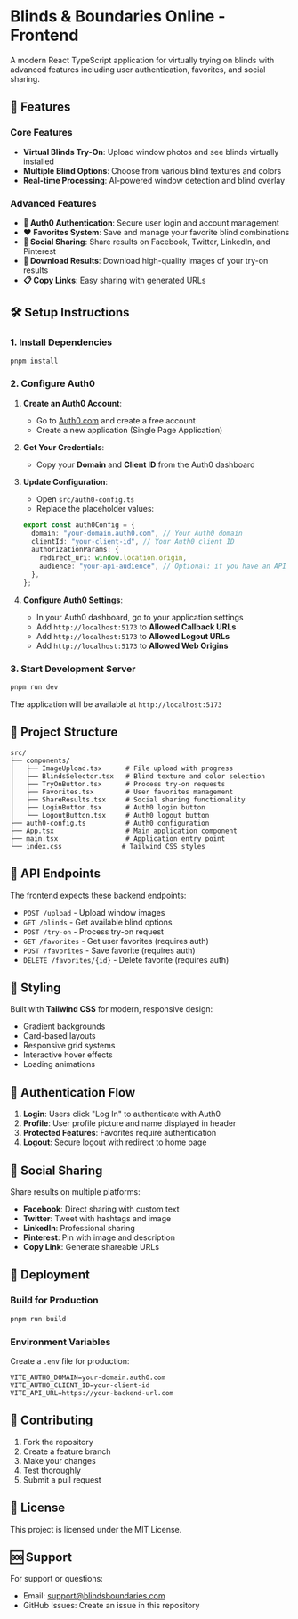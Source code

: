 # Blinds & Boundaries Online - Frontend

A modern React TypeScript application for virtually trying on blinds with advanced features including user authentication, favorites, and social sharing.

## 🚀 Features

### Core Features
- **Virtual Blinds Try-On**: Upload window photos and see blinds virtually installed
- **Multiple Blind Options**: Choose from various blind textures and colors
- **Real-time Processing**: AI-powered window detection and blind overlay

### Advanced Features
- **🔐 Auth0 Authentication**: Secure user login and account management
- **❤️ Favorites System**: Save and manage your favorite blind combinations
- **📱 Social Sharing**: Share results on Facebook, Twitter, LinkedIn, and Pinterest
- **💾 Download Results**: Download high-quality images of your try-on results
- **📋 Copy Links**: Easy sharing with generated URLs

## 🛠️ Setup Instructions

### 1. Install Dependencies
```bash
pnpm install
```

### 2. Configure Auth0

1. **Create an Auth0 Account**:
   - Go to [Auth0.com](https://auth0.com) and create a free account
   - Create a new application (Single Page Application)

2. **Get Your Credentials**:
   - Copy your **Domain** and **Client ID** from the Auth0 dashboard

3. **Update Configuration**:
   - Open `src/auth0-config.ts`
   - Replace the placeholder values:
   ```typescript
   export const auth0Config = {
     domain: "your-domain.auth0.com", // Your Auth0 domain
     clientId: "your-client-id", // Your Auth0 client ID
     authorizationParams: {
       redirect_uri: window.location.origin,
       audience: "your-api-audience", // Optional: if you have an API
     },
   };
   ```

4. **Configure Auth0 Settings**:
   - In your Auth0 dashboard, go to your application settings
   - Add `http://localhost:5173` to **Allowed Callback URLs**
   - Add `http://localhost:5173` to **Allowed Logout URLs**
   - Add `http://localhost:5173` to **Allowed Web Origins**

### 3. Start Development Server
```bash
pnpm run dev
```

The application will be available at `http://localhost:5173`

## 📁 Project Structure

```
src/
├── components/
│   ├── ImageUpload.tsx      # File upload with progress
│   ├── BlindsSelector.tsx   # Blind texture and color selection
│   ├── TryOnButton.tsx      # Process try-on requests
│   ├── Favorites.tsx        # User favorites management
│   ├── ShareResults.tsx     # Social sharing functionality
│   ├── LoginButton.tsx      # Auth0 login button
│   └── LogoutButton.tsx     # Auth0 logout button
├── auth0-config.ts          # Auth0 configuration
├── App.tsx                  # Main application component
├── main.tsx                 # Application entry point
└── index.css               # Tailwind CSS styles
```

## 🔧 API Endpoints

The frontend expects these backend endpoints:

- `POST /upload` - Upload window images
- `GET /blinds` - Get available blind options
- `POST /try-on` - Process try-on request
- `GET /favorites` - Get user favorites (requires auth)
- `POST /favorites` - Save favorite (requires auth)
- `DELETE /favorites/{id}` - Delete favorite (requires auth)

## 🎨 Styling

Built with **Tailwind CSS** for modern, responsive design:
- Gradient backgrounds
- Card-based layouts
- Responsive grid systems
- Interactive hover effects
- Loading animations

## 🔐 Authentication Flow

1. **Login**: Users click "Log In" to authenticate with Auth0
2. **Profile**: User profile picture and name displayed in header
3. **Protected Features**: Favorites require authentication
4. **Logout**: Secure logout with redirect to home page

## 📱 Social Sharing

Share results on multiple platforms:
- **Facebook**: Direct sharing with custom text
- **Twitter**: Tweet with hashtags and image
- **LinkedIn**: Professional sharing
- **Pinterest**: Pin with image and description
- **Copy Link**: Generate shareable URLs

## 🚀 Deployment

### Build for Production
```bash
pnpm run build
```

### Environment Variables
Create a `.env` file for production:
```env
VITE_AUTH0_DOMAIN=your-domain.auth0.com
VITE_AUTH0_CLIENT_ID=your-client-id
VITE_API_URL=https://your-backend-url.com
```

## 🤝 Contributing

1. Fork the repository
2. Create a feature branch
3. Make your changes
4. Test thoroughly
5. Submit a pull request

## 📄 License

This project is licensed under the MIT License.

## 🆘 Support

For support or questions:
- Email: support@blindsboundaries.com
- GitHub Issues: Create an issue in this repository 